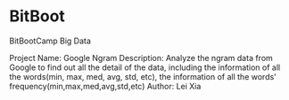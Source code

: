 BitBoot
=======

BitBootCamp Big Data

Project Name: Google Ngram
Description: Analyze the ngram data from Google to find out all the detail of the data, including the information of all the words(min, max, med, avg, std, etc), the information of all the words' frequency(min,max,med,avg,std,etc)
Author: Lei Xia
